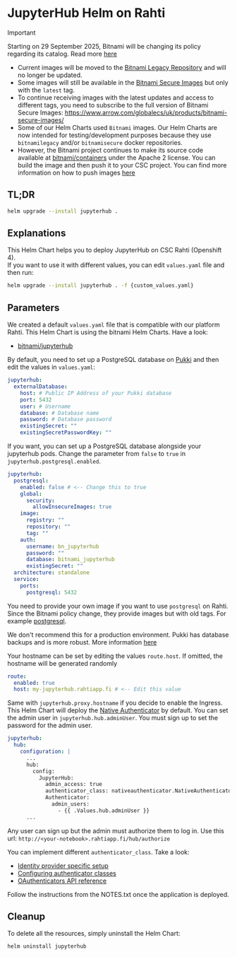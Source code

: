 # JupyterHub Helm on Rahti

> [!IMPORTANT]  
> Starting on 29 September 2025, Bitnami will be changing its policy regarding its catalog. Read more [here](https://github.com/bitnami/containers/issues/83267)  
> - Current images will be moved to the [Bitnami Legacy Repository](https://hub.docker.com/u/bitnamilegacy) and will no longer be updated.  
> - Some images will still be available in the [Bitnami Secure Images](https://hub.docker.com/u/bitnamisecure) but only with the `latest` tag.  
> - To continue receiving images with the latest updates and access to different tags, you need to subscribe to the full version of Bitnami Secure Images: https://www.arrow.com/globalecs/uk/products/bitnami-secure-images/  
> - Some of our Helm Charts used `Bitnami` images. Our Helm Charts are now intended for testing/development purposes because they use `bitnamilegacy` and/or `bitnamisecure` docker repositories.  
> - However, the Bitnami project continues to make its source code available at [bitnami/containers](https://github.com/bitnami/containers) under the Apache 2 license. You can build the image and then push it to your CSC project. You can find more information on how to push images [here](https://docs.csc.fi/cloud/rahti/images/Using_Rahti_integrated_registry/)

## TL;DR
```sh
helm upgrade --install jupyterhub .
```

## Explanations
This Helm Chart helps you to deploy JupyterHub on CSC Rahti (Openshift 4).  
If you want to use it with different values, you can edit `values.yaml` file and then run:  
```sh
helm upgrade --install jupyterhub . -f {custom_values.yaml}
```

## Parameters
We created a default `values.yaml` file that is compatible with our platform Rahti. This Helm Chart is using the bitnami Helm Charts. Have a look:
- [bitnami/jupyterhub](https://github.com/bitnami/charts/blob/main/bitnami/jupyterhub/)

By default, you need to set up a PostgreSQL database on [Pukki](https://pukki.dbaas.csc.fi) and then edit the values in `values.yaml`:

```yaml
jupyterhub:
  externalDatabase:
    host: # Public IP Address of your Pukki database
    port: 5432
    user: # Username
    database: # Database name
    password: # Database password
    existingSecret: ""
    existingSecretPasswordKey: ""
```

If you want, you can set up a PostgreSQL database alongside your jupyterhub pods. Change the parameter from `false` to `true` in `jupyterhub.postgresql.enabled`.

```yaml
jupyterhub:
  postgresql:
    enabled: false # <-- Change this to true
    global:
      security:
        allowInsecureImages: true
    image:
      registry: ""
      repository: ""
      tag: ""
    auth:
      username: bn_jupyterhub
      password: ""
      database: bitnami_jupyterhub
      existingSecret: ""
  architecture: standalone
  service:
    ports:
      postgresql: 5432
```

You need to provide your own image if you want to use `postgresql` on Rahti. Since the Bitnami policy change, they provide images but with old tags. For example [postgresql](https://hub.docker.com/r/bitnamilegacy/postgresql).

We don't recommend this for a production environment. Pukki has database backups and is more robust. More information [here](https://docs.csc.fi/cloud/dbaas/)

Your hostname can be set by editing the values `route.host`. If omitted, the hostname will be generated randomly

```yaml
route:
  enabled: true
  host: my-jupyterhub.rahtiapp.fi # <-- Edit this value
```

Same with `jupyterhub.proxy.hostname` if you decide to enable the Ingress.
This Helm Chart will deploy the [Native Authenticator](https://github.com/jupyterhub/nativeauthenticator) by default. You can set the admin user in `jupyterhub.hub.adminUser`.
You must sign up to set the password for the admin user.

```yaml
jupyterhub:
  hub:
    configuration: |
      ...
      hub:
        config:
          JupyterHub:
            admin_access: true
            authenticator_class: nativeauthenticator.NativeAuthenticator
            Authenticator:
              admin_users:
                - {{ .Values.hub.adminUser }}
      ...
```

Any user can sign up but the admin must authorize them to log in. Use this url: `http://<your-notebook>.rahtiapp.fi/hub/authorize`

You can implement different `authenticator_class`. Take a look:
- [Identity provider specific setup](https://oauthenticator.readthedocs.io/en/latest/tutorials/provider-specific-setup/index.html)
- [Configuring authenticator classes](https://z2jh.jupyter.org/en/stable/administrator/authentication.html#configuring-authenticator-classes)
- [OAuthenticators API reference](https://oauthenticator.readthedocs.io/en/latest/reference/api/index.html)

Follow the instructions from the NOTES.txt once the application is deployed.

## Cleanup
To delete all the resources, simply uninstall the Helm Chart:

```sh
helm uninstall jupyterhub
```
